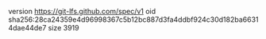 version https://git-lfs.github.com/spec/v1
oid sha256:28ca24359e4d96998367c5b12bc887d3fa4ddbf924c30d182ba66314dae44de7
size 3919
